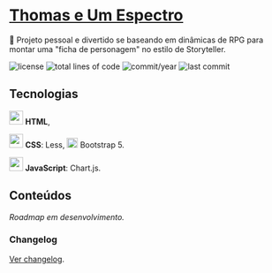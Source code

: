 # [Thomas e Um Espectro](https://anotherleo.github.io/thomas-e-um-espectro)
🎨 Projeto pessoal e divertido se baseando em dinâmicas de RPG para montar uma "ficha de personagem" no estilo de Storyteller.
  
![license](https://img.shields.io/badge/license-MIT-blue) 
![total lines of code](https://img.shields.io/tokei/lines/github/anotherleo/thomas-e-um-espectro) 
![commit/year](https://img.shields.io/github/commit-activity/y/anotherleo/thomas-e-um-espectro) 
![last commit](https://img.shields.io/github/last-commit/anotherleo/thomas-e-um-espectro)

## Tecnologias
<img src="https://cdn.jsdelivr.net/gh/devicons/devicon/icons/html5/html5-original.svg" width="25" height="25" style="display: inline-block" /> **HTML**,  

<img src="https://cdn.jsdelivr.net/gh/devicons/devicon/icons/css3/css3-original.svg" width="25" height="25" style="display: inline-block" /> **CSS**: Less, <img src="https://cdn.jsdelivr.net/gh/devicons/devicon/icons/bootstrap/bootstrap-original.svg" width="20" height="18" style="display: inline-block" /> Bootstrap 5.  

<img src="https://cdn.jsdelivr.net/gh/devicons/devicon/icons/javascript/javascript-original.svg" width="25" height="25" style="display: inline-block" /> **JavaScript**: Chart.js.  

## Conteúdos
_Roadmap em desenvolvimento._  

### Changelog
[Ver changelog](changelog.md).